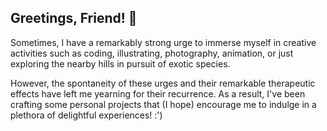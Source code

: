 ## **Greetings, Friend! 👋**

Sometimes, I have a remarkably strong urge to immerse myself in creative activities such as coding, illustrating, photography, animation, or just exploring the nearby hills in pursuit of exotic species.

However, the spontaneity of these urges and their remarkable therapeutic effects have left me yearning for their recurrence. As a result, I've been crafting some personal projects that (I hope) encourage me to indulge in a plethora of delightful experiences! :')
